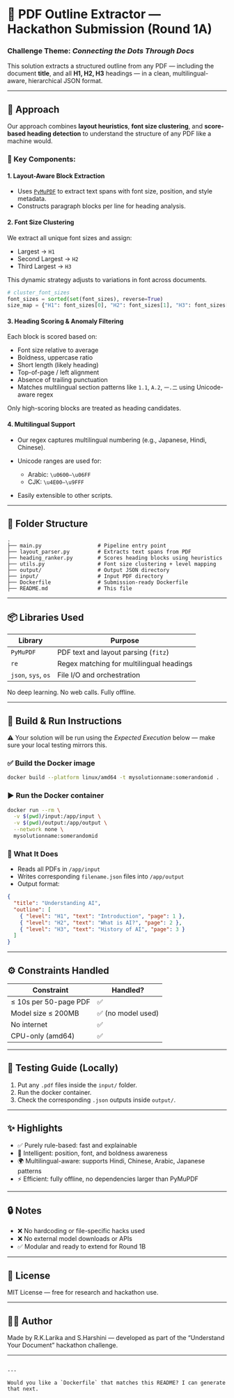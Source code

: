 
# 📘 PDF Outline Extractor — Hackathon Submission (Round 1A)

### Challenge Theme: *Connecting the Dots Through Docs*

This solution extracts a structured outline from any PDF — including the document **title**, and all **H1, H2, H3** headings — in a clean, multilingual-aware, hierarchical JSON format.

---

## 🧠 Approach

Our approach combines **layout heuristics**, **font size clustering**, and **score-based heading detection** to understand the structure of any PDF like a machine would.

### 🧩 Key Components:

#### 1. **Layout-Aware Block Extraction**
- Uses [`PyMuPDF`](https://github.com/pymupdf/PyMuPDF) to extract text spans with font size, position, and style metadata.
- Constructs paragraph blocks per line for heading analysis.

#### 2. **Font Size Clustering**
We extract all unique font sizes and assign:
- Largest → `H1`
- Second Largest → `H2`
- Third Largest → `H3`

This dynamic strategy adjusts to variations in font across documents.

```python
# cluster_font_sizes
font_sizes = sorted(set(font_sizes), reverse=True)
size_map = {"H1": font_sizes[0], "H2": font_sizes[1], "H3": font_sizes[2]}
````

#### 3. **Heading Scoring & Anomaly Filtering**

Each block is scored based on:

* Font size relative to average
* Boldness, uppercase ratio
* Short length (likely heading)
* Top-of-page / left alignment
* Absence of trailing punctuation
* Matches multilingual section patterns like `1.1`, `A.2`, `一.二` using Unicode-aware regex

Only high-scoring blocks are treated as heading candidates.

#### 4. **Multilingual Support**

* Our regex captures multilingual numbering (e.g., Japanese, Hindi, Chinese).
* Unicode ranges are used for:

  * Arabic: `\u0600–\u06FF`
  * CJK: `\u4E00–\u9FFF`
* Easily extensible to other scripts.

---

## 📂 Folder Structure

```
.
├── main.py                  # Pipeline entry point
├── layout_parser.py         # Extracts text spans from PDF
├── heading_ranker.py        # Scores heading blocks using heuristics
├── utils.py                 # Font size clustering + level mapping
├── output/                  # Output JSON directory
├── input/                   # Input PDF directory
├── Dockerfile               # Submission-ready Dockerfile
├── README.md                # This file
```

---

## 📦 Libraries Used

| Library             | Purpose                                  |
| ------------------- | ---------------------------------------- |
| `PyMuPDF`           | PDF text and layout parsing (`fitz`)     |
| `re`                | Regex matching for multilingual headings |
| `json`, `sys`, `os` | File I/O and orchestration               |

No deep learning. No web calls. Fully offline.

---

## 🔧 Build & Run Instructions

⚠️ Your solution will be run using the *Expected Execution* below — make sure your local testing mirrors this.

### ✅ Build the Docker image

```bash
docker build --platform linux/amd64 -t mysolutionname:somerandomid .
```

### ▶️ Run the Docker container

```bash
docker run --rm \
  -v $(pwd)/input:/app/input \
  -v $(pwd)/output:/app/output \
  --network none \
  mysolutionname:somerandomid
```

### 🧾 What It Does

* Reads all PDFs in `/app/input`
* Writes corresponding `filename.json` files into `/app/output`
* Output format:

```json
{
  "title": "Understanding AI",
  "outline": [
    { "level": "H1", "text": "Introduction", "page": 1 },
    { "level": "H2", "text": "What is AI?", "page": 2 },
    { "level": "H3", "text": "History of AI", "page": 3 }
  ]
}
```

---

## ⚙️ Constraints Handled

| Constraint            | Handled?          |
| --------------------- | ----------------- |
| ≤ 10s per 50-page PDF | ✅                 |
| Model size ≤ 200MB    | ✅ (no model used) |
| No internet           | ✅                 |
| CPU-only (amd64)      | ✅                 |

---

## 🧪 Testing Guide (Locally)

1. Put any `.pdf` files inside the `input/` folder.
2. Run the docker container.
3. Check the corresponding `.json` outputs inside `output/`.

---

## ✨ Highlights

* ✅ Purely rule-based: fast and explainable
* 🧠 Intelligent: position, font, and boldness awareness
* 🌍 Multilingual-aware: supports Hindi, Chinese, Arabic, Japanese patterns
* ⚡️ Efficient: fully offline, no dependencies larger than PyMuPDF

---

## 🔒 Notes

* ❌ No hardcoding or file-specific hacks used
* ❌ No external model downloads or APIs
* ✅ Modular and ready to extend for Round 1B

---

## 📜 License

MIT License — free for research and hackathon use.

---

## 👩‍💻 Author

Made by R.K.Larika and S.Harshini — developed as part of the “Understand Your Document” hackathon challenge.

---

```

---

Would you like a `Dockerfile` that matches this README? I can generate that next.
```
